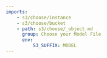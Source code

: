 ```yaml
---
imports:
    - s3/choose/instance
    - s3/choose/bucket
    - path: s3/choose/_object.md
      group: Choose your Model File
      env:
          S3_SUFFIX: MODEL
---
```


